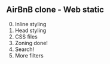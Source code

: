 ## AirBnB clone - Web static
0. Inline styling
1. Head styling
2. CSS files
3. Zoning done!
4. Search!
5. More filters

